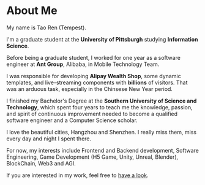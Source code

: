 # About Me

My name is Tao Ren (Tempest).

I'm a graduate student at the **University of Pittsburgh** studying **Information Science**.

Before being a graduate student, I worked for one year as a software engineer at **Ant Group**, Alibaba, in Mobile Technology Team.

I was responsible for developing **Alipay Wealth Shop**, some dynamic templates, and live-streaming components with **billions** of visitors. That was an arduous task, especially in the Chinsese New Year period.

I finished my Bachelor's Degree at the **Southern University of Science and Technology**, which spent four years to teach me the knowledge, passion, and spirit of continuous improvement needed to become a qualified software engineer and a Computer Science scholar.

I love the beautiful cities, Hangzhou and Shenzhen. I really miss them, miss every day and night I spent there.

For now, my interests include Frontend and Backend development, Software Engineering, Game Development (H5 Game, Unity, Unreal, Blender), BlockChain, Web3 and AGI.

If you are interested in my work, feel free to [have a look](/?page=Projects/Project).



